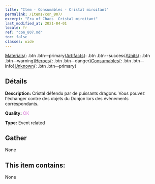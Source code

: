 ```yaml
---
title: "Item - Consumables - Cristal miroitant"
permalink: /Items/con_807/
excerpt: "Era of Chaos  Cristal miroitant"
last_modified_at: 2021-04-01
locale: fr
ref: "con_807.md"
toc: false
classes: wide
---
```

 [Materials](/fr/Items/){: .btn .btn--primary}[Artifacts](/fr/Items/Artifacts/){: .btn .btn--success}[Units](/fr/Items/Units/){: .btn .btn--warning}[Heroes](/fr/Items/Heroes/){: .btn .btn--danger}[Consumables](/fr/Items/Consumables/){: .btn .btn--info}[Unknown](/fr/Items/Unknown/){: .btn .btn--primary}

## Détails
 **Description:** Cristal défendu par de puissants dragons. Vous pouvez l'échanger contre des objets du Donjon lors des évènements correspondants.

 **Quality:** <span style="color: #DA70D6">OK</span>

 **Type:** Event related

## Gather

  None

## This item contains:

  None

